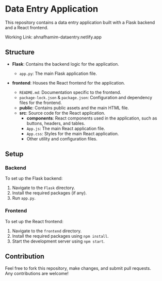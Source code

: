 # Data Entry Application

This repository contains a data entry application built with a Flask backend and a React frontend.  

Working Link: ahnafhamim-dataentry.netlify.app

## Structure

- **Flask**: Contains the backend logic for the application.
  - `app.py`: The main Flask application file.
  
- **frontend**: Houses the React frontend for the application.
  - `README.md`: Documentation specific to the frontend.
  - `package-lock.json` & `package.json`: Configuration and dependency files for the frontend.
  - **public**: Contains public assets and the main HTML file.
  - **src**: Source code for the React application.
    - **components**: React components used in the application, such as buttons, headers, and tables.
    - `App.js`: The main React application file.
    - `App.css`: Styles for the main React application.
    - Other utility and configuration files.

## Setup

### Backend

To set up the Flask backend:

1. Navigate to the `Flask` directory.
2. Install the required packages (if any).
3. Run `app.py`.

### Frontend

To set up the React frontend:

1. Navigate to the `frontend` directory.
2. Install the required packages using `npm install`.
3. Start the development server using `npm start`.

## Contribution

Feel free to fork this repository, make changes, and submit pull requests. Any contributions are welcome!
